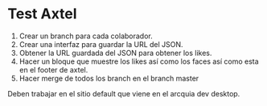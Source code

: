 Test Axtel
==========

1. Crear un branch para cada colaborador.
2. Crear una interfaz para guardar la URL del JSON.
3. Obtener la URL guardada del JSON para obtener los likes.
4. Hacer un bloque que muestre los likes así como los faces así como esta en el footer de axtel.
5. Hacer merge de todos los branch en el branch master

Deben trabajar en el sitio default que viene en el arcquia dev desktop.
